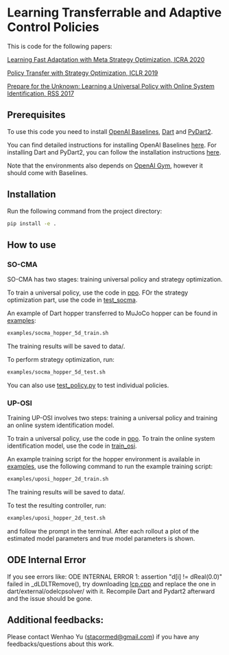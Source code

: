 # Learning Transferrable and Adaptive Control Policies

This is code for the following papers: 

<a href="https://arxiv.org/abs/1909.12995">Learning Fast Adaptation with Meta Strategy Optimization, ICRA 2020</a>

<a href="https://arxiv.org/abs/1810.05751">Policy Transfer with Strategy Optimization, ICLR 2019</a> 

<a href="https://arxiv.org/abs/1702.02453">Prepare for the Unknown: Learning a Universal Policy with Online System Identification, RSS 2017</a>

## Prerequisites

To use this code you need to install <a href="https://github.com/openai/baselines">OpenAI Baselines</a>, <a href="http://dartsim.github.io/">Dart</a> and <a href="http://pydart2.readthedocs.io/en/latest/">PyDart2</a>.

You can find detailed instructions for installing OpenAI Baselines <a href="https://github.com/openai/baselines">here</a>. For installing Dart and PyDart2, you can follow the installation instructions <a href="https://github.com/DartEnv/dart-env/wiki">here</a>.

Note that the environments also depends on <a href="https://github.com/openai/gym">OpenAI Gym</a>, however it should come with Baselines.

## Installation

Run the following command from the project directory:

```bash
pip install -e .
```


## How to use

### SO-CMA

SO-CMA has two stages: training universal policy and strategy optimization.

To train a universal policy, use the code in [ppo](policy_transfer/ppo).
FOr the strategy optimization part, use the code in [test_socma](policy_transfer/policy_transfer_strategy_optimization/test_socma.py).

An example of Dart hopper transferred to MuJoCo hopper can be found in [examples](examples):

```bash
examples/socma_hopper_5d_train.sh
```

The training results will be saved to data/.

To perform strategy optimization, run:

```bash
examples/socma_hopper_5d_test.sh
```

You can also use [test_policy.py](policy_transfer/test_policy.py) to test individual policies.

### UP-OSI

Training UP-OSI involves two steps: training a universal policy and training an online system identification model.

To train a universal policy, use the code in [ppo](policy_transfer/ppo).
To train the online system identification model, use the code in [train_osi](policy_transfer/uposi/train_osi.py).

An example training script for the hopper environment is available in [examples](examples), use the following command to run the example training script:

```bash
examples/uposi_hopper_2d_train.sh
```

The training results will be saved to data/.

To test the resulting controller, run:

```bash
examples/uposi_hopper_2d_test.sh
```

and follow the prompt in the terminal. After each rollout a plot of the estimated model parameters and true model parameters is shown.


## ODE Internal Error
If you see errors like: ODE INTERNAL ERROR 1: assertion "d[i] != dReal(0.0)" failed in _dLDLTRemove(), try downloading [lcp.cpp](https://drive.google.com/file/d/1MCho3QBtyPhSoKNV77VFOvCqsMJPk3NF/view) and replace the one in dart/external/odelcpsolver/ with it. Recompile Dart and Pydart2 afterward and the issue should be gone.

## Additional feedbacks:
Please contact Wenhao Yu (stacormed@gmail.com) if you have any feedbacks/questions about this work.
